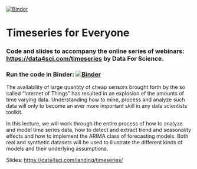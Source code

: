 [![Binder](https://mybinder.org/badge_logo.svg)](https://mybinder.org/v2/gh/DataForScience/Timeseries/master)

# Timeseries for Everyone

### Code and slides to accompany the online series of webinars: https://data4sci.com/timeseries by Data For Science.

### Run the code in Binder: [![Binder](https://mybinder.org/badge_logo.svg)](https://mybinder.org/v2/gh/DataForScience/Timeseries/master)

The availability of large quantity of cheap sensors brought forth by the so called “Internet of Things” has resulted in an explosion of the amounts of time varying data. Understanding how to mine, process and analyze such data will only to become an ever more important skill in any data scientists toolkit. 

 In this lecture, we will work through the entire process of how to analyze and model time series data, how to detect and extract trend and seasonality effects and how to implement the ARIMA class of forecasting models. Both real and synthetic datasets will be used to illustrate the different kinds of models and their underlying assumptions.

Slides: https://data4sci.com/landing/timeseries/
